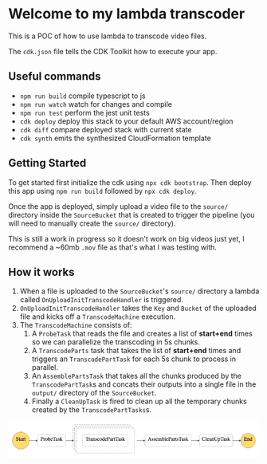 # Welcome to my lambda transcoder

This is a POC of how to use lambda to transcode video files.

The `cdk.json` file tells the CDK Toolkit how to execute your app.

## Useful commands

 * `npm run build`   compile typescript to js
 * `npm run watch`   watch for changes and compile
 * `npm run test`    perform the jest unit tests
 * `cdk deploy`      deploy this stack to your default AWS account/region
 * `cdk diff`        compare deployed stack with current state
 * `cdk synth`       emits the synthesized CloudFormation template


## Getting Started

To get started first initialize the cdk using `npx cdk bootstrap`. Then deploy this app using `npm run build` followed by `npx cdk deploy`.

Once the app is deployed, simply upload a video file to the `source/` directory inside the `SourceBucket` that is created to trigger the pipeline (you will need to manually create the `source/` directory).

This is still a work in progress so it doesn't work on big videos just yet, I recommend a ~60mb `.mov` file as that's what I was testing with.

## How it works

1. When a file is uploaded to the `SourceBucket`'s `source/` directory a lambda called `OnUploadInitTranscodeHandler` is triggered.
2. `OnUploadInitTranscodeHandler` takes the `Key` and `Bucket` of the uploaded file and kicks off a `TranscodeMachine` execution.
3. The `TranscodeMachine` consists of:
   1. A `ProbeTask` that reads the file and creates a list of **start+end** times so we can parallelize the transcoding in 5s chunks.
   2. A `TranscodeParts` task that takes the list of **start+end** times and triggers an `TranscodePartTask` for each 5s chunk to process in parallel.
   3. An `AssemblePartsTask` that takes all the chunks produced by the `TranscodePartTask`s and concats their outputs into a single file in the `output/` directory of the `SourceBucket`.
   4. Finally a `CleanUpTask` is fired to clean up all the temporary chunks created by the `TranscodePartTasks`s.


![step_functions_diagram](./stepfunctions_graph.png)